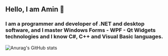 ## Hello, I am Amin 👋

<h3>I am a programmer and developer of .NET and desktop software, and I master Windows Forms - WPF - Qt Widgets technologies and I know C#, C++ and Visual Basic languages.
</h3>

![Anurag's GitHub stats](https://github-readme-stats.vercel.app/api?username=AminMirzaeiOne&show_icons=true&theme=radical)

<!--
**AminMirzaeiOne/AminMirzaeiOne** is a ✨ _special_ ✨ repository because its `README.md` (this file) appears on your GitHub profile.

Here are some ideas to get you started:

- 🔭 I’m currently working on ...
- 🌱 I’m currently learning ...
- 👯 I’m looking to collaborate on ...
- 🤔 I’m looking for help with ...
- 💬 Ask me about ...
- 📫 How to reach me: ...
- 😄 Pronouns: ...
- ⚡ Fun fact: ...
-->
